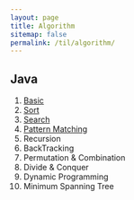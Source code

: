 ```yaml
---
layout: page
title: Algorithm
sitemap: false
permalink: /til/algorithm/
---
```


## Java
1. [Basic](java/basic.md)
2. [Sort](java/sort.md)
3. [Search](java/search.md)
4. [Pattern Matching](java/pattern_matching.md)
5. Recursion
6. BackTracking
7. Permutation & Combination
8. Divide & Conquer
9. Dynamic Programming
10. Minimum Spanning Tree

<!-- ## Python
1. [Basic](python/basic.md) -->